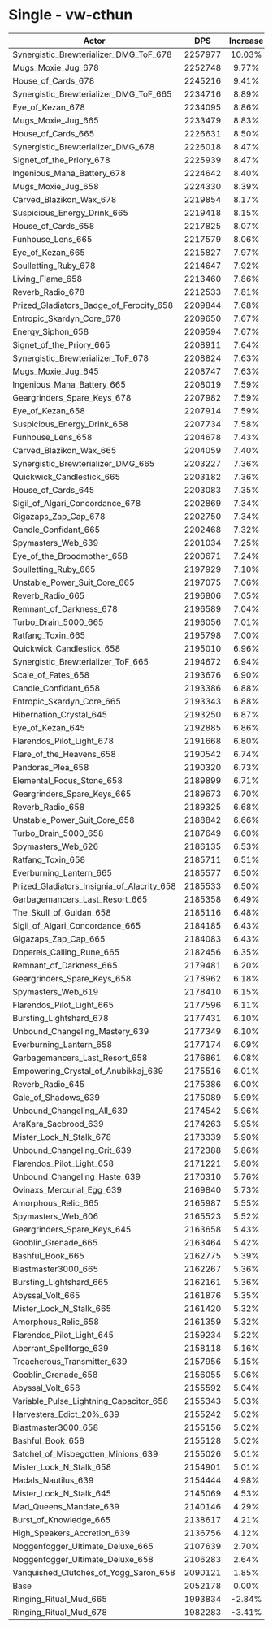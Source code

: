 # Single - vw-cthun
| Actor | DPS | Increase |
|---|:---:|:---:|
|Synergistic_Brewterializer_DMG_ToF_678|2257977|10.03%|
|Mugs_Moxie_Jug_678|2252748|9.77%|
|House_of_Cards_678|2245216|9.41%|
|Synergistic_Brewterializer_DMG_ToF_665|2234716|8.89%|
|Eye_of_Kezan_678|2234095|8.86%|
|Mugs_Moxie_Jug_665|2233479|8.83%|
|House_of_Cards_665|2226631|8.50%|
|Synergistic_Brewterializer_DMG_678|2226018|8.47%|
|Signet_of_the_Priory_678|2225939|8.47%|
|Ingenious_Mana_Battery_678|2224642|8.40%|
|Mugs_Moxie_Jug_658|2224330|8.39%|
|Carved_Blazikon_Wax_678|2219854|8.17%|
|Suspicious_Energy_Drink_665|2219418|8.15%|
|House_of_Cards_658|2217825|8.07%|
|Funhouse_Lens_665|2217579|8.06%|
|Eye_of_Kezan_665|2215827|7.97%|
|Soulletting_Ruby_678|2214647|7.92%|
|Living_Flame_658|2213460|7.86%|
|Reverb_Radio_678|2212533|7.81%|
|Prized_Gladiators_Badge_of_Ferocity_658|2209844|7.68%|
|Entropic_Skardyn_Core_678|2209650|7.67%|
|Energy_Siphon_658|2209594|7.67%|
|Signet_of_the_Priory_665|2208911|7.64%|
|Synergistic_Brewterializer_ToF_678|2208824|7.63%|
|Mugs_Moxie_Jug_645|2208747|7.63%|
|Ingenious_Mana_Battery_665|2208019|7.59%|
|Geargrinders_Spare_Keys_678|2207982|7.59%|
|Eye_of_Kezan_658|2207914|7.59%|
|Suspicious_Energy_Drink_658|2207734|7.58%|
|Funhouse_Lens_658|2204678|7.43%|
|Carved_Blazikon_Wax_665|2204059|7.40%|
|Synergistic_Brewterializer_DMG_665|2203227|7.36%|
|Quickwick_Candlestick_665|2203182|7.36%|
|House_of_Cards_645|2203083|7.35%|
|Sigil_of_Algari_Concordance_678|2202869|7.34%|
|Gigazaps_Zap_Cap_678|2202750|7.34%|
|Candle_Confidant_665|2202468|7.32%|
|Spymasters_Web_639|2201034|7.25%|
|Eye_of_the_Broodmother_658|2200671|7.24%|
|Soulletting_Ruby_665|2197929|7.10%|
|Unstable_Power_Suit_Core_665|2197075|7.06%|
|Reverb_Radio_665|2196806|7.05%|
|Remnant_of_Darkness_678|2196589|7.04%|
|Turbo_Drain_5000_665|2196056|7.01%|
|Ratfang_Toxin_665|2195798|7.00%|
|Quickwick_Candlestick_658|2195010|6.96%|
|Synergistic_Brewterializer_ToF_665|2194672|6.94%|
|Scale_of_Fates_658|2193676|6.90%|
|Candle_Confidant_658|2193386|6.88%|
|Entropic_Skardyn_Core_665|2193343|6.88%|
|Hibernation_Crystal_645|2193250|6.87%|
|Eye_of_Kezan_645|2192885|6.86%|
|Flarendos_Pilot_Light_678|2191668|6.80%|
|Flare_of_the_Heavens_658|2190542|6.74%|
|Pandoras_Plea_658|2190320|6.73%|
|Elemental_Focus_Stone_658|2189899|6.71%|
|Geargrinders_Spare_Keys_665|2189673|6.70%|
|Reverb_Radio_658|2189325|6.68%|
|Unstable_Power_Suit_Core_658|2188842|6.66%|
|Turbo_Drain_5000_658|2187649|6.60%|
|Spymasters_Web_626|2186135|6.53%|
|Ratfang_Toxin_658|2185711|6.51%|
|Everburning_Lantern_665|2185577|6.50%|
|Prized_Gladiators_Insignia_of_Alacrity_658|2185533|6.50%|
|Garbagemancers_Last_Resort_665|2185358|6.49%|
|The_Skull_of_Guldan_658|2185116|6.48%|
|Sigil_of_Algari_Concordance_665|2184185|6.43%|
|Gigazaps_Zap_Cap_665|2184083|6.43%|
|Doperels_Calling_Rune_665|2182456|6.35%|
|Remnant_of_Darkness_665|2179481|6.20%|
|Geargrinders_Spare_Keys_658|2178962|6.18%|
|Spymasters_Web_619|2178410|6.15%|
|Flarendos_Pilot_Light_665|2177596|6.11%|
|Bursting_Lightshard_678|2177431|6.10%|
|Unbound_Changeling_Mastery_639|2177349|6.10%|
|Everburning_Lantern_658|2177174|6.09%|
|Garbagemancers_Last_Resort_658|2176861|6.08%|
|Empowering_Crystal_of_Anubikkaj_639|2175516|6.01%|
|Reverb_Radio_645|2175386|6.00%|
|Gale_of_Shadows_639|2175089|5.99%|
|Unbound_Changeling_All_639|2174542|5.96%|
|AraKara_Sacbrood_639|2174263|5.95%|
|Mister_Lock_N_Stalk_678|2173339|5.90%|
|Unbound_Changeling_Crit_639|2172388|5.86%|
|Flarendos_Pilot_Light_658|2171221|5.80%|
|Unbound_Changeling_Haste_639|2170310|5.76%|
|Ovinaxs_Mercurial_Egg_639|2169840|5.73%|
|Amorphous_Relic_665|2165987|5.55%|
|Spymasters_Web_606|2165523|5.52%|
|Geargrinders_Spare_Keys_645|2163658|5.43%|
|Gooblin_Grenade_665|2163464|5.42%|
|Bashful_Book_665|2162775|5.39%|
|Blastmaster3000_665|2162267|5.36%|
|Bursting_Lightshard_665|2162161|5.36%|
|Abyssal_Volt_665|2161876|5.35%|
|Mister_Lock_N_Stalk_665|2161420|5.32%|
|Amorphous_Relic_658|2161359|5.32%|
|Flarendos_Pilot_Light_645|2159234|5.22%|
|Aberrant_Spellforge_639|2158118|5.16%|
|Treacherous_Transmitter_639|2157956|5.15%|
|Gooblin_Grenade_658|2156055|5.06%|
|Abyssal_Volt_658|2155592|5.04%|
|Variable_Pulse_Lightning_Capacitor_658|2155343|5.03%|
|Harvesters_Edict_20%_639|2155242|5.02%|
|Blastmaster3000_658|2155156|5.02%|
|Bashful_Book_658|2155128|5.02%|
|Satchel_of_Misbegotten_Minions_639|2155026|5.01%|
|Mister_Lock_N_Stalk_658|2154901|5.01%|
|Hadals_Nautilus_639|2154444|4.98%|
|Mister_Lock_N_Stalk_645|2145069|4.53%|
|Mad_Queens_Mandate_639|2140146|4.29%|
|Burst_of_Knowledge_665|2138617|4.21%|
|High_Speakers_Accretion_639|2136756|4.12%|
|Noggenfogger_Ultimate_Deluxe_665|2107639|2.70%|
|Noggenfogger_Ultimate_Deluxe_658|2106283|2.64%|
|Vanquished_Clutches_of_Yogg_Saron_658|2090121|1.85%|
|Base|2052178|0.00%|
|Ringing_Ritual_Mud_665|1993834|-2.84%|
|Ringing_Ritual_Mud_678|1982283|-3.41%|
